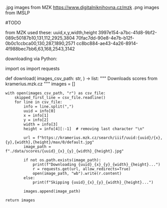 .jpg images from MZK https://www.digitalniknihovna.cz/mzk
.png images from IMSLP

#TODO

from MZK used these:
uuid,x,y,width,height
3997e154-a7bc-41d8-9bf2-089c50187b10,131,112,2925,3804
70fac7dd-90e8-4e7b-b12f-0b0c1ccbca00,130,287,1890,2571
cc8bc884-ae43-4a26-8914-4f988bec7bb6,63,168,2543,3142

downloading via Python: 

import os
import requests

def download(
        images_csv_path: str,
    ) -> list:
    """
    Downloads scores from kramerius.mzk.cz
    """
    images = []

    with open(images_csv_path, "r") as csv_file:
        skipped_first_line = csv_file.readline()
        for line in csv_file:
            info = line.split(",")
            uuid = info[0]
            x = info[1]
            y = info[2]
            width = info[3]
            height = info[4][:-1]  # removing last character "\n"

            url = f"https://kramerius.mzk.cz/search/iiif/uuid:{uuid}/{x},{y},{width},{height}/max/0/default.jpg"
            image_path = f"./data/scores/{uuid}_{x}_{y}_{width}_{height}.jpg"

            if not os.path.exists(image_path):
                print(f"Downloading {uuid}_{x}_{y}_{width}_{height}...")
                r = requests.get(url, allow_redirects=True)
                open(image_path, "wb").write(r.content)
            else:
                print(f"Skipping {uuid}_{x}_{y}_{width}_{height}...")
            
            images.append(image_path)
    
    return images
